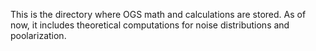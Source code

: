 This is the directory where OGS math and calculations are stored. As of now, it includes theoretical computations for noise distributions and poolarization.
